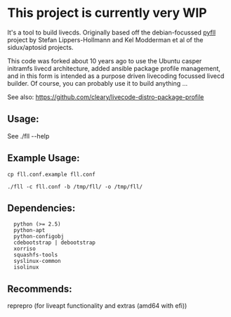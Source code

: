 # This project is currently very WIP

It's a tool to build livecds. Originally based off the debian-focussed [pyfll](https://github.com/fullstory/pyfll) project by Stefan Lippers-Hollmann and Kel Modderman et al of the sidux/aptosid projects.

This code was forked about 10 years ago to use the Ubuntu casper initramfs livecd architecture, added ansible package profile management, and in this form is intended as a purpose driven livecoding focussed livecd builder. Of course, you can probably use it to build anything ... 

See also: https://github.com/cleary/livecode-distro-package-profile

## Usage:
  See ./fll --help

## Example Usage:
```
cp fll.conf.example fll.conf
```
```
./fll -c fll.conf -b /tmp/fll/ -o /tmp/fll/
```

## Dependencies:
```
  python (>= 2.5)
  python-apt
  python-configobj
  cdebootstrap | debootstrap
  xorriso
  squashfs-tools
  syslinux-common
  isolinux
```

## Recommends:
  reprepro (for liveapt functionality and extras (amd64 with efi))
